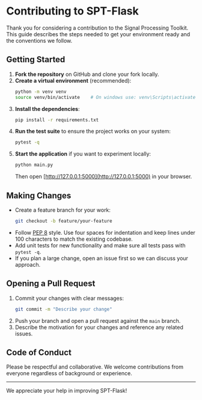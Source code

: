 # Contributing to SPT-Flask

Thank you for considering a contribution to the Signal Processing Toolkit. This guide describes the steps needed to get your environment ready and the conventions we follow.

## Getting Started

1. **Fork the repository** on GitHub and clone your fork locally.
2. **Create a virtual environment** (recommended):
   ```bash
   python -m venv venv
   source venv/bin/activate    # On windows use: venv\Scripts\activate
   ```
3. **Install the dependencies**:
   ```bash
   pip install -r requirements.txt
   ```
4. **Run the test suite** to ensure the project works on your system:
   ```bash
   pytest -q
   ```
5. **Start the application** if you want to experiment locally:
   ```bash
   python main.py
   ```
   Then open [http://127.0.0.1:5000](http://127.0.0.1:5000) in your browser.

## Making Changes

- Create a feature branch for your work:
  ```bash
  git checkout -b feature/your-feature
  ```
- Follow [PEP 8](https://www.python.org/dev/peps/pep-0008/) style. Use four spaces for indentation and keep lines under 100 characters to match the existing codebase.
- Add unit tests for new functionality and make sure all tests pass with `pytest -q`.
- If you plan a large change, open an issue first so we can discuss your approach.

## Opening a Pull Request

1. Commit your changes with clear messages:
   ```bash
   git commit -m "Describe your change"
   ```
2. Push your branch and open a pull request against the `main` branch.
3. Describe the motivation for your changes and reference any related issues.

## Code of Conduct

Please be respectful and collaborative. We welcome contributions from everyone regardless of background or experience.

---

We appreciate your help in improving SPT-Flask!